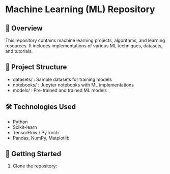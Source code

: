 # Machine Learning (ML) Repository  

## 📌 Overview  
This repository contains machine learning projects, algorithms, and learning resources. It includes implementations of various ML techniques, datasets, and tutorials.

## 📂 Project Structure  
- datasets/ : Sample datasets for training models
- notebooks/ : Jupyter notebooks with ML implementations
- models/ : Pre-trained and trained ML models


## 🛠 Technologies Used  
- Python  
- Scikit-learn  
- TensorFlow / PyTorch  
- Pandas, NumPy, Matplotlib  

## 🚀 Getting Started  
1. Clone the repository:  

